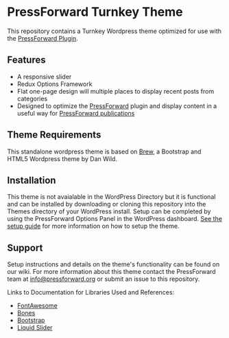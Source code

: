 # PressForward Turnkey Theme 
This repository contains a Turnkey Wordpress theme optimized for use with the [PressForward Plugin](http://www.pressforward.org). 

## Features
+ A responsive slider
+ Redux Options Framework
+ Flat one-page design will multiple places to display recent posts from categories
+ Designed to optimize the [PressForward](http://www.pressforward.org) plugin and display content in a useful way for [PressForward publications](http://www.pressforward.org/partners)
 
## Theme Requirements
This standalone wordpress theme is based on [Brew](https://github.com/slightlyoffbeat/brew), a Bootstrap and HTML5 Wordpress theme by Dan Wild. 

## Installation
This theme is not avaialable in the WordPress Directory but it is functional and can be installed by downloading or cloning this repository into the Themes directory of your WordPress install. Setup can be completed by using the PressForward Options Panel in the WordPress dashboard.  [See the setup guide](https://github.com/PressForward/PressForward-TurnKey-Theme/wiki) for more information on how to setup the theme. 

## Support
Setup instructions and details on the theme's functionality can be found on our wiki. For more information about this theme contact the PressForward team at info@pressforward.org or submit an issue to this repository.  
 
Links to Documentation for Libraries Used and References: 
+ [FontAwesome](http://fortawesome.github.io/Font-Awesome/)
+ [Bones](http://themble.com/bones/)
+ [Bootstrap](http://getbootstrap.com/)
+ [Liquid Slider](http://liquidslider.com/)

